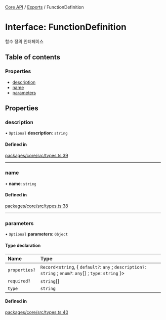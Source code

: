 [Core API](../../) / [Exports](../modules) / FunctionDefinition

# Interface: FunctionDefinition

함수 정의 인터페이스

## Table of contents

### Properties

- [description](FunctionDefinition#description)
- [name](FunctionDefinition#name)
- [parameters](FunctionDefinition#parameters)

## Properties

### description

• `Optional` **description**: `string`

#### Defined in

[packages/core/src/types.ts:39](https://github.com/robotaio/robota/blob/c397724a2d06d66ad71d874519312f9bbb9b1d70/packages/core/src/types.ts#L39)

___

### name

• **name**: `string`

#### Defined in

[packages/core/src/types.ts:38](https://github.com/robotaio/robota/blob/c397724a2d06d66ad71d874519312f9bbb9b1d70/packages/core/src/types.ts#L38)

___

### parameters

• `Optional` **parameters**: `Object`

#### Type declaration

| Name | Type |
| :------ | :------ |
| `properties?` | `Record`\<`string`, \{ `default?`: `any` ; `description?`: `string` ; `enum?`: `any`[] ; `type`: `string`  }\> |
| `required?` | `string`[] |
| `type` | `string` |

#### Defined in

[packages/core/src/types.ts:40](https://github.com/robotaio/robota/blob/c397724a2d06d66ad71d874519312f9bbb9b1d70/packages/core/src/types.ts#L40)
